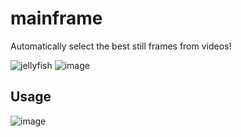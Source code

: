 # mainframe
Automatically select the best still frames from videos!

![jellyfish](https://user-images.githubusercontent.com/315043/222776145-f1d55d0e-d012-4050-bb0a-3fdd8e43640a.gif)
![image](https://user-images.githubusercontent.com/315043/222776449-752a123b-55c2-45b4-a34e-95ed962a3bbf.png)

## Usage

![image](https://user-images.githubusercontent.com/315043/222782049-26ccfd64-8fbf-485d-8448-14a7afcb2c79.png)
